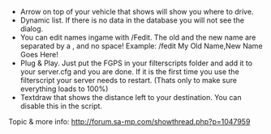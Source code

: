 * Arrow on top of your vehicle that shows will show you where to drive.
* Dynamic list. If there is no data in the database you will not see the dialog.
* You can edit names ingame with /Fedit. The old and the new name are separated by a , and no space! Example: /fedit My Old Name,New Name Goes Here!
* Plug & Play. Just put the FGPS in your filterscripts folder and add it to your server.cfg and you are done. If it is the first time you use the filterscript your server needs to restart. (Thats only to make sure everything loads to 100%)
* Textdraw that shows the distance left to your destination. You can disable this in the script.

Topic & more info: http://forum.sa-mp.com/showthread.php?p=1047959
